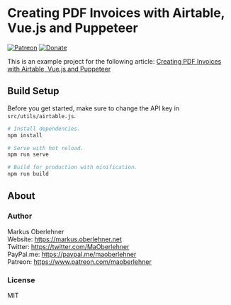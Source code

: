 # Creating PDF Invoices with Airtable, Vue.js and Puppeteer

[![Patreon](https://img.shields.io/badge/patreon-donate-blue.svg)](https://www.patreon.com/maoberlehner)
[![Donate](https://img.shields.io/badge/Donate-PayPal-blue.svg)](https://paypal.me/maoberlehner)

This is an example project for the following article: [Creating PDF Invoices with Airtable, Vue.js and Puppeteer](https://markus.oberlehner.net/blog/creating-pdf-invoices-with-airtable-vue-and-puppeteer/)

## Build Setup

Before you get started, make sure to change the API key in `src/utils/airtable.js`.

```bash
# Install dependencies.
npm install

# Serve with hot reload.
npm run serve

# Build for production with minification.
npm run build
```

## About

### Author

Markus Oberlehner  
Website: https://markus.oberlehner.net  
Twitter: https://twitter.com/MaOberlehner  
PayPal.me: https://paypal.me/maoberlehner  
Patreon: https://www.patreon.com/maoberlehner

### License

MIT
